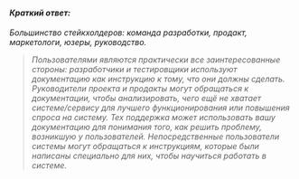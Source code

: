 #### *Краткий ответ:*
*Большинство стейкхолдеров: команда разработки, продакт, маркетологи, юзеры, руководство.*

> *Пользователями являются практически все заинтересованные стороны: разработчики и тестировщики используют документацию как инструкцию к тому, что они должны сделать. Руководители проекта и продакты могут обращаться к документации, чтобы анализировать, чего ещё не хватает системе/сервису для лучшего функционирования или повышения спроса на систему. Тех поддержка может использовать вашу документацию для понимания того, как решить проблему, возникшую у пользователей. Непосредственные пользователи системы могут обращаться к инструкциям, которые были написаны специально для них, чтобы научиться работать в системе.*